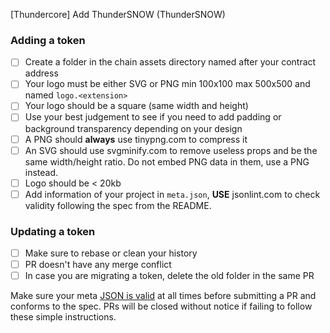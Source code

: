 [Thundercore] Add ThunderSNOW (ThunderSNOW)

### Adding a token

- [ ] Create a folder in the chain assets directory named after your contract address
- [ ] Your logo must be either SVG or PNG min 100x100 max 500x500 and named `logo.<extension>`
- [ ] Your logo should be a square (same width and height)
- [ ] Use your best judgement to see if you need to add padding or background transparency depending on your design
- [ ] A PNG should **always** use tinypng.com to compress it
- [ ] An SVG should use svgminify.com to remove useless props and be the same width/height ratio. Do not embed PNG data in them, use a PNG instead.
- [ ] Logo should be < 20kb
- [ ] Add information of your project in `meta.json`, **USE** jsonlint.com to check validity following the spec from the README.

### Updating a token

- [ ] Make sure to rebase or clean your history
- [ ] PR doesn't have any merge conflict
- [ ] In case you are migrating a token, delete the old folder in the same PR

Make sure your meta [JSON is valid](https://jsonlint.com) at all times before submitting a PR and conforms to the spec.
PRs will be closed without notice if failing to follow these simple instructions.
